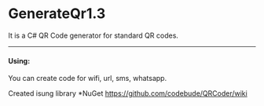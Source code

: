 # GenerateQr1.3
It is a C# QR Code generator for standard QR codes.



* * *

#### Using:

You can create code for wifi, url, sms, whatsapp.



Created isung library *NuGet https://github.com/codebude/QRCoder/wiki
